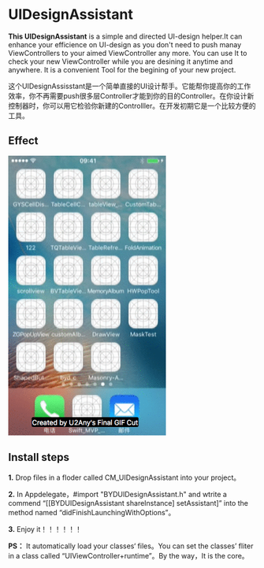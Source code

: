 # UIDesignAssistant

**This UIDesignAssistant** is a simple and directed UI-design helper.It can enhance your efficience on UI-design as you don't need to push manay ViewControllers to your aimed ViewController any more. You can use It to check your new ViewController while you are desining it anytime and anywhere. It is a convenient Tool for the begining of your new project.

这个UIDesignAssisstant是一个简单直接的UI设计帮手。它能帮你提高你的工作效率，你不再需要push很多层Controller才能到你的目的Controller。在你设计新控制器时，你可以用它检验你新建的Controlller。在开发初期它是一个比较方便的工具。
## Effect
![image](https://github.com/WuChuming/UIDesignAssistant/blob/master/github.gif)   

## Install steps
**1.** Drop files in a floder called CM_UIDesignAssistant into your project。

**2.** In Appdelegate，#import "BYDUIDesignAssistant.h" and wtrite a commend “[[BYDUIDesignAssistant shareInstance] setAssistant]” into the method named “didFinishLaunchingWithOptions”。

**3.** Enjoy it！！！！！！

**PS：** It automatically load your classes‘ files。You can set the classes’ fliter in a class called “UIViewController+runtime”。By the way，It is the core。